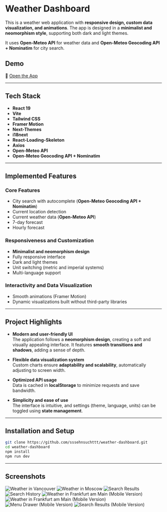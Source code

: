 # Weather Dashboard

This is a weather web application with **responsive design, custom data visualization, and animations**. The app is designed in a **minimalist and neomorphism style**, supporting both dark and light themes.

It uses **Open-Meteo API** for weather data and **Open-Meteo Geocoding API + Nominatim** for city search.

## Demo
🔗 [Open the App](https://sssehnsuchttt.github.io/weather-dashboard/)

---

## Tech Stack

- **React 19**
- **Vite**
- **Tailwind CSS**
- **Framer Motion**
- **Next-Themes**
- **i18next**
- **React-Loading-Skeleton**
- **Axios**
- **Open-Meteo API**
- **Open-Meteo Geocoding API + Nominatim**

---

## Implemented Features

### Core Features
- City search with autocomplete (**Open-Meteo Geocoding API + Nominatim**)  
- Current location detection  
- Current weather data (**Open-Meteo API**)  
- 7-day forecast  
- Hourly forecast  

### Responsiveness and Customization
- **Minimalist and neomorphism design**  
- Fully responsive interface  
- Dark and light themes  
- Unit switching (metric and imperial systems)  
- Multi-language support  

### Interactivity and Data Visualization
- Smooth animations (Framer Motion)  
- Dynamic visualizations built without third-party libraries  

---

## Project Highlights

- **Modern and user-friendly UI**  
  The application follows a **neomorphism design**, creating a soft and visually appealing interface. It features **smooth transitions and shadows**, adding a sense of depth.

- **Flexible data visualization system**  
  Custom charts ensure **adaptability and scalability**, automatically adjusting to screen width.

- **Optimized API usage**  
  Data is cached in **localStorage** to minimize requests and save bandwidth.

- **Simplicity and ease of use**  
  The interface is intuitive, and settings (theme, language, units) can be toggled using **state management**.

---

## Installation and Setup

```sh
git clone https://github.com/sssehnsuchttt/weather-dashboard.git
cd weather-dashboard
npm install
npm run dev
```

---

## Screenshots

![Weather in Vancouver](img/image_2025-03-11_03-15-14.png)
![Weather in Moscow](img/image_2025-03-11_03-15-13.png)
![Search Results](img/image_2025-03-11_03-15-14%20(2).png)
![Search History](img/image_2025-03-11_03-15-14%20(3).png)
![Weather in Frankfurt am Main (Mobile Version)](img/image_2025-03-11_03-15-15.png) ![Weather in Frankfurt am Main (Mobile Version)](img/image_2025-03-11_03-15-15%20(2).png)
![Menu Drawer (Mobile Version)](img/image_2025-03-11_03-15-15%20(3).png) ![Search Results (Mobile Version)](img/image_2025-03-11_03-15-15%20(4).png)
